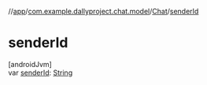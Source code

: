 //[app](../../../index.md)/[com.example.dallyproject.chat.model](../index.md)/[Chat](index.md)/[senderId](sender-id.md)

# senderId

[androidJvm]\
var [senderId](sender-id.md): [String](https://kotlinlang.org/api/latest/jvm/stdlib/kotlin/-string/index.html)
